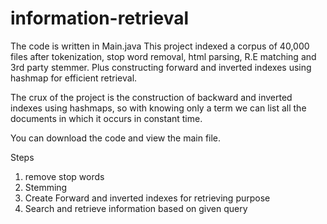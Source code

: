 # information-retrieval
The code is written in Main.java
This project indexed a corpus of 40,000 files after tokenization, stop word removal, html parsing, R.E matching and 3rd party stemmer. Plus constructing forward and inverted indexes using hashmap for efficient retrieval.

The crux of the project is the construction of backward and inverted indexes using hashmaps, so with knowing only a term we can list all the documents in which it occurs in constant time.

You can download the code and view the main file.

Steps
1. remove stop words 
2. Stemming 
3. Create Forward and inverted indexes for retrieving purpose 
4. Search and retrieve information based on given query
